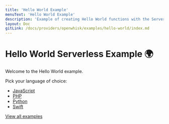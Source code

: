 ```yaml
---
title: 'Hello World Example'
menuText: 'Hello World Example'
description: 'Example of creating Hello World functions with the Serverless framework'
layout: Doc
gitLink: /docs/providers/openwhisk/examples/hello-world/index.md
---
```


# Hello World Serverless Example 🌍

Welcome to the Hello World example.

Pick your language of choice:

* [JavaScript](./node)
* [PHP](./php)
* [Python](./python)
* [Swift](./swift)

[View all examples](https://www.serverless.com/framework/docs/providers/openwhisk/examples/)
